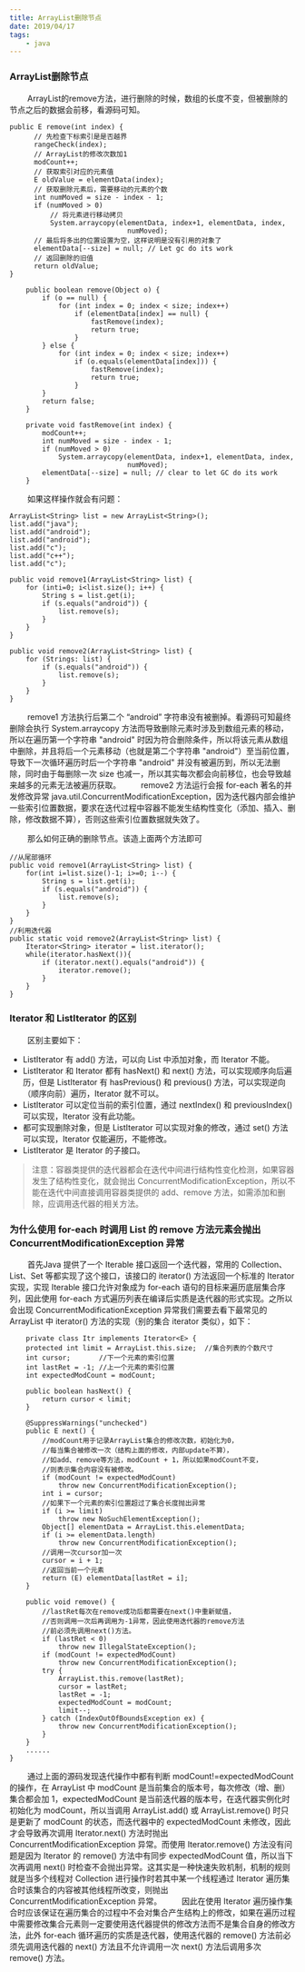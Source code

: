 ```yaml
---
title: ArrayList删除节点
date: 2019/04/17
tags: 
    - java
---
```


### ArrayList删除节点
&nbsp;&nbsp;&nbsp;&nbsp;&nbsp;&nbsp;&nbsp;&nbsp;ArrayList的remove方法，进行删除的时候，数组的长度不变，但被删除的节点之后的数据会前移，看源码可知。
<!-- more -->
```
public E remove(int index) {
      // 先检查下标索引是是否越界
      rangeCheck(index);
      // ArrayList的修改次数加1
      modCount++;
      // 获取索引对应的元素值
      E oldValue = elementData(index);
      // 获取删除元素后，需要移动的元素的个数
      int numMoved = size - index - 1;
      if (numMoved > 0)
          // 将元素进行移动拷贝
          System.arraycopy(elementData, index+1, elementData, index,
                             numMoved);
      // 最后将多出的位置设置为空，这样说明是没有引用的对象了
      elementData[--size] = null; // Let gc do its work
      // 返回删除的旧值
      return oldValue;
}

    public boolean remove(Object o) {
        if (o == null) {
            for (int index = 0; index < size; index++)
                if (elementData[index] == null) {
                    fastRemove(index);
                    return true;
                }
        } else {
            for (int index = 0; index < size; index++)
                if (o.equals(elementData[index])) {
                    fastRemove(index);
                    return true;
                }
        }
        return false;
    }

    private void fastRemove(int index) {
        modCount++;
        int numMoved = size - index - 1;
        if (numMoved > 0)
            System.arraycopy(elementData, index+1, elementData, index,
                             numMoved);
        elementData[--size] = null; // clear to let GC do its work
    }
```
&nbsp;&nbsp;&nbsp;&nbsp;&nbsp;&nbsp;&nbsp;&nbsp;如果这样操作就会有问题：
```
ArrayList<String> list = new ArrayList<String>();
list.add("java");
list.add("android");
list.add("android");
list.add("c");
list.add("c++");
list.add("c");

public void remove1(ArrayList<String> list) {
    for (inti=0; i<list.size(); i++) {
        String s = list.get(i);
        if (s.equals("android")) {
            list.remove(s);
        }
    }
}

public void remove2(ArrayList<String> list) {
    for (Strings: list) {
        if (s.equals("android")) {
            list.remove(s);
        }
    }
}
```
&nbsp;&nbsp;&nbsp;&nbsp;&nbsp;&nbsp;&nbsp;&nbsp;remove1 方法执行后第二个 “android” 字符串没有被删掉。看源码可知最终删除会执行 System.arraycopy 方法而导致删除元素时涉及到数组元素的移动，所以在遍历第一个字符串 "android" 时因为符合删除条件，所以将该元素从数组中删除，并且将后一个元素移动（也就是第二个字符串 "android"）至当前位置，导致下一次循环遍历时后一个字符串 "android" 并没有被遍历到，所以无法删除，同时由于每删除一次 size 也减一，所以其实每次都会向前移位，也会导致越来越多的元素无法被遍历获取。
&nbsp;&nbsp;&nbsp;&nbsp;&nbsp;&nbsp;&nbsp;&nbsp;remove2 方法运行会报 for-each 著名的并发修改异常 java.util.ConcurrentModificationException，因为迭代器内部会维护一些索引位置数据，要求在迭代过程中容器不能发生结构性变化（添加、插入、删除，修改数据不算），否则这些索引位置数据就失效了。

&nbsp;&nbsp;&nbsp;&nbsp;&nbsp;&nbsp;&nbsp;&nbsp;那么如何正确的删除节点。该造上面两个方法即可
```
//从尾部循环
public void remove1(ArrayList<String> list) {
    for(int i=list.size()-1; i>=0; i--) {
        String s = list.get(i);
        if (s.equals("android")) {
            list.remove(s);
        }
    }
}
//利用迭代器
public static void remove2(ArrayList<String> list) {
    Iterator<String> iterator = list.iterator();
    while(iterator.hasNext()){
        if (iterator.next().equals("android")) {
            iterator.remove();
        }
    }
}
```
### Iterator 和 ListIterator 的区别
&nbsp;&nbsp;&nbsp;&nbsp;&nbsp;&nbsp;&nbsp;&nbsp;区别主要如下：
* ListIterator 有 add() 方法，可以向 List 中添加对象，而 Iterator 不能。
* ListIterator 和 Iterator 都有 hasNext() 和 next() 方法，可以实现顺序向后遍历，但是 ListIterator 有 hasPrevious() 和 previous() 方法，可以实现逆向（顺序向前）遍历，Iterator 就不可以。
* ListIterator 可以定位当前的索引位置，通过 nextIndex() 和 previousIndex() 可以实现，Iterator 没有此功能。
* 都可实现删除对象，但是 ListIterator 可以实现对象的修改，通过 set() 方法可以实现，Iterator 仅能遍历，不能修改。
* ListIterator 是 Iterator 的子接口。
>注意：容器类提供的迭代器都会在迭代中间进行结构性变化检测，如果容器发生了结构性变化，就会抛出 ConcurrentModificationException，所以不能在迭代中间直接调用容器类提供的 add、remove 方法，如需添加和删除，应调用迭代器的相关方法。

### 为什么使用 for-each 时调用 List 的 remove 方法元素会抛出 ConcurrentModificationException 异常
&nbsp;&nbsp;&nbsp;&nbsp;&nbsp;&nbsp;&nbsp;&nbsp;首先Java 提供了一个 Iterable 接口返回一个迭代器，常用的 Collection<E>、List<E>、Set<E> 等都实现了这个接口，该接口的 iterator() 方法返回一个标准的 Iterator 实现，实现 Iterable 接口允许对象成为 for-each 语句的目标来遍历底层集合序列，因此使用 for-each 方式遍历列表在编译后实质是迭代器的形式实现。之所以会出现 ConcurrentModificationException 异常我们需要去看下最常见的 ArrayList 中 iterator() 方法的实现（别的集合 iterator 类似），如下：
```
    private class Itr implements Iterator<E> {
    protected int limit = ArrayList.this.size;  //集合列表的个数尺寸
    int cursor;       //下一个元素的索引位置
    int lastRet = -1; //上一个元素的索引位置
    int expectedModCount = modCount;

    public boolean hasNext() {
        return cursor < limit;
    }

    @SuppressWarnings("unchecked")
    public E next() {
        //modCount用于记录ArrayList集合的修改次数，初始化为0，
        //每当集合被修改一次（结构上面的修改，内部update不算），
        //如add、remove等方法，modCount + 1，所以如果modCount不变，
        //则表示集合内容没有被修改。
        if (modCount != expectedModCount)
            throw new ConcurrentModificationException();
        int i = cursor;
        //如果下一个元素的索引位置超过了集合长度抛出异常
        if (i >= limit)
            throw new NoSuchElementException();
        Object[] elementData = ArrayList.this.elementData;
        if (i >= elementData.length)
            throw new ConcurrentModificationException();
        //调用一次cursor加一次
        cursor = i + 1;
        //返回当前一个元素
        return (E) elementData[lastRet = i];
    }

    public void remove() {
        //lastRet每次在remove成功后都需要在next()中重新赋值，
        //否则调用一次后再调用为-1异常，因此使用迭代器的remove方法
        //前必须先调用next()方法。
        if (lastRet < 0)
            throw new IllegalStateException();
        if (modCount != expectedModCount)
            throw new ConcurrentModificationException();
        try {
            ArrayList.this.remove(lastRet);
            cursor = lastRet;
            lastRet = -1;
            expectedModCount = modCount;
            limit--;
        } catch (IndexOutOfBoundsException ex) {
            throw new ConcurrentModificationException();
        }
    }
    ......
}
```
&nbsp;&nbsp;&nbsp;&nbsp;&nbsp;&nbsp;&nbsp;&nbsp;通过上面的源码发现迭代操作中都有判断 modCount!=expectedModCount 的操作，在 ArrayList 中 modCount 是当前集合的版本号，每次修改（增、删）集合都会加 1，expectedModCount 是当前迭代器的版本号，在迭代器实例化时初始化为 modCount，所以当调用 ArrayList.add() 或 ArrayList.remove() 时只是更新了 modCount 的状态，而迭代器中的 expectedModCount 未修改，因此才会导致再次调用 Iterator.next() 方法时抛出 ConcurrentModificationException 异常。而使用 Iterator.remove() 方法没有问题是因为 Iterator 的 remove() 方法中有同步 expectedModCount 值，所以当下次再调用 next() 时检查不会抛出异常。这其实是一种快速失败机制，机制的规则就是当多个线程对 Collection 进行操作时若其中某一个线程通过 Iterator 遍历集合时该集合的内容被其他线程所改变，则抛出 ConcurrentModificationException 异常。
&nbsp;&nbsp;&nbsp;&nbsp;&nbsp;&nbsp;&nbsp;&nbsp;因此在使用 Iterator 遍历操作集合时应该保证在遍历集合的过程中不会对集合产生结构上的修改，如果在遍历过程中需要修改集合元素则一定要使用迭代器提供的修改方法而不是集合自身的修改方法，此外 for-each 循环遍历的实质是迭代器，使用迭代器的 remove() 方法前必须先调用迭代器的 next() 方法且不允许调用一次 next() 方法后调用多次 remove() 方法。

